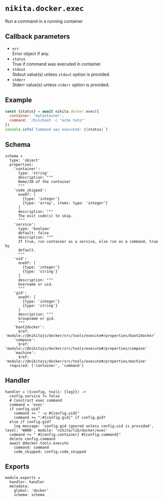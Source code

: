 
# `nikita.docker.exec`

Run a command in a running container

## Callback parameters

* `err`   
  Error object if any.   
* `status`   
  True if command was executed in container.
* `stdout`   
  Stdout value(s) unless `stdout` option is provided.   
* `stderr`   
  Stderr value(s) unless `stderr` option is provided.   

## Example

```js
const {status} = await nikita.docker.exec({
  container: 'myContainer',
  command: '/bin/bash -c "echo toto"'
})
console.info(`Command was executed: ${status}`)
```

## Schema

    schema =
      type: 'object'
      properties:
        'container':
          type: 'string'
          description: """
          Name/ID of the container
          """
        'code_skipped':
          oneOf: [
            {type: 'integer'}
            {type: 'array', items: type: 'integer'}
          ]
          description: """
          The exit code(s) to skip.
          """
        'service':
          type: 'boolean'
          default: false
          description: """
          If true, run container as a service, else run as a command, true by
          default.
          """
        'uid':
          oneOf: [
            {type: 'integer'}
            {type: 'string'}
          ]
          description: """
          Username or uid.
          """
        'gid':
          oneOf: [
            {type: 'integer'}
            {type: 'string'}
          ]
          description: """
          Groupname or gid.
          """
        'boot2docker':
          $ref: 'module://@nikitajs/docker/src/tools/execute#/properties/boot2docker'
        'compose':
          $ref: 'module://@nikitajs/docker/src/tools/execute#/properties/compose'
        'machine':
          $ref: 'module://@nikitajs/docker/src/tools/execute#/properties/machine'
      required: ['container', 'command']

## Handler

    handler = ({config, tools: {log}}) ->
      config.service ?= false
      # Construct exec command
      command = 'exec'
      if config.uid?
        command += " -u #{config.uid}"
        command += ":#{config.gid}" if config.gid?
      else if config.gid?
        log message: 'config.gid ignored unless config.uid is provided', level: 'WARN', module: 'nikita/lib/docker/exec'
      command += " #{config.container} #{config.command}"
      delete config.command
      await @docker.tools.execute
        command: command
        code_skipped: config.code_skipped

## Exports

    module.exports =
      handler: handler
      metadata:
        global: 'docker'
        schema: schema
